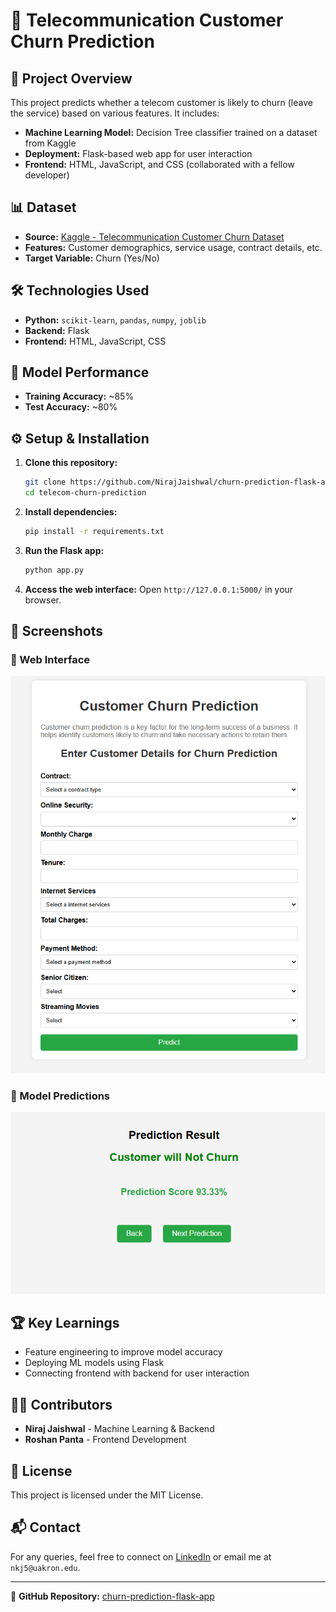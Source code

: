 # 📡 Telecommunication Customer Churn Prediction

## 🚀 Project Overview
This project predicts whether a telecom customer is likely to churn (leave the service) based on various features. It includes:
- **Machine Learning Model:** Decision Tree classifier trained on a dataset from Kaggle
- **Deployment:** Flask-based web app for user interaction
- **Frontend:** HTML, JavaScript, and CSS (collaborated with a fellow developer)

## 📊 Dataset
- **Source:** [Kaggle - Telecommunication Customer Churn Dataset](https://www.kaggle.com/datasets/blastchar/telco-customer-churn)
- **Features:** Customer demographics, service usage, contract details, etc.
- **Target Variable:** Churn (Yes/No)

## 🛠 Technologies Used
- **Python:** `scikit-learn`, `pandas`, `numpy`, `joblib`
- **Backend:** Flask
- **Frontend:** HTML, JavaScript, CSS

## 🎯 Model Performance
- **Training Accuracy:** ~85%
- **Test Accuracy:** ~80%

## ⚙ Setup & Installation
1. **Clone this repository:**
   ```bash
   git clone https://github.com/NirajJaishwal/churn-prediction-flask-app.git
   cd telecom-churn-prediction
   ```
2. **Install dependencies:**
   ```bash
   pip install -r requirements.txt
   ```
3. **Run the Flask app:**
   ```bash
   python app.py
   ```
4. **Access the web interface:** Open `http://127.0.0.1:5000/` in your browser.

## 📸 Screenshots
### 🔹 Web Interface
![Web UI](thumbnail/UI.png)

### 🔹 Model Predictions
![Prediction](thumbnail/Prediction.png)

## 🏆 Key Learnings
- Feature engineering to improve model accuracy
- Deploying ML models using Flask
- Connecting frontend with backend for user interaction

## 👨‍💻 Contributors
- **Niraj Jaishwal** - Machine Learning & Backend
- **Roshan Panta** - Frontend Development

## 📝 License
This project is licensed under the MIT License.

## 📬 Contact
For any queries, feel free to connect on [LinkedIn](https://www.linkedin.com/in/niraj-kumar-jaishwal/) or email me at `nkj5@uakron.edu`.

---

🔗 **GitHub Repository:** [churn-prediction-flask-app](https://github.com/NirajJaishwal/churn-prediction-flask-app#)
